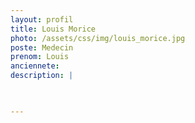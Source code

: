 ```yaml
---
layout: profil
title: Louis Morice
photo: /assets/css/img/louis_morice.jpg
poste: Medecin
prenom: Louis
anciennete: 
description: |


  
---
```

